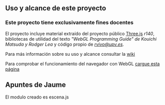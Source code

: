 ## Uso y alcance de este proyecto
### Este proyecto tiene exclusivamente fines docentes

El proyecto incluye material extraído del proyecto público [Three.js](http://threjs.org) *r140*, bibliotecas de utilidad del texto *"WebGL Programming Guide" de  Kouichi Matsuda y Rodger Lea* y código propio de *<rvivo@upv.es>*.  

Para más información sobre su uso y alcance consultar la [wiki](https://github.com/RobVivo/RobVivo.github.io/wiki/INSTRUCCIONES-B%C3%81SICAS)

Para comprobar el funcionamiento del navegador con WebGL
[cargue esta página](http://robvivo.github.io)


## Apuntes de Jaume

El modulo creado es escena.js